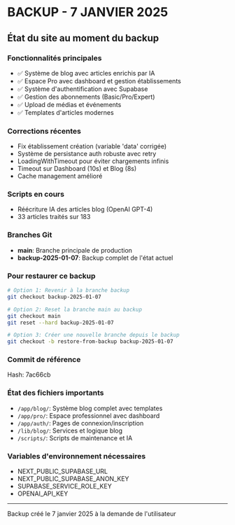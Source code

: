# BACKUP - 7 JANVIER 2025

## État du site au moment du backup

### Fonctionnalités principales
- ✅ Système de blog avec articles enrichis par IA
- ✅ Espace Pro avec dashboard et gestion établissements
- ✅ Système d'authentification avec Supabase
- ✅ Gestion des abonnements (Basic/Pro/Expert)
- ✅ Upload de médias et événements
- ✅ Templates d'articles modernes

### Corrections récentes
- Fix établissement création (variable 'data' corrigée)
- Système de persistance auth robuste avec retry
- LoadingWithTimeout pour éviter chargements infinis
- Timeout sur Dashboard (10s) et Blog (8s)
- Cache management amélioré

### Scripts en cours
- Réécriture IA des articles blog (OpenAI GPT-4)
- 33 articles traités sur 183

### Branches Git
- **main**: Branche principale de production
- **backup-2025-01-07**: Backup complet de l'état actuel

### Pour restaurer ce backup

```bash
# Option 1: Revenir à la branche backup
git checkout backup-2025-01-07

# Option 2: Reset la branche main au backup
git checkout main
git reset --hard backup-2025-01-07

# Option 3: Créer une nouvelle branche depuis le backup
git checkout -b restore-from-backup backup-2025-01-07
```

### Commit de référence
Hash: 7ac66cb

### État des fichiers importants
- `/app/blog/`: Système blog complet avec templates
- `/app/pro/`: Espace professionnel avec dashboard
- `/app/auth/`: Pages de connexion/inscription
- `/lib/blog/`: Services et logique blog
- `/scripts/`: Scripts de maintenance et IA

### Variables d'environnement nécessaires
- NEXT_PUBLIC_SUPABASE_URL
- NEXT_PUBLIC_SUPABASE_ANON_KEY
- SUPABASE_SERVICE_ROLE_KEY
- OPENAI_API_KEY

---
Backup créé le 7 janvier 2025 à la demande de l'utilisateur